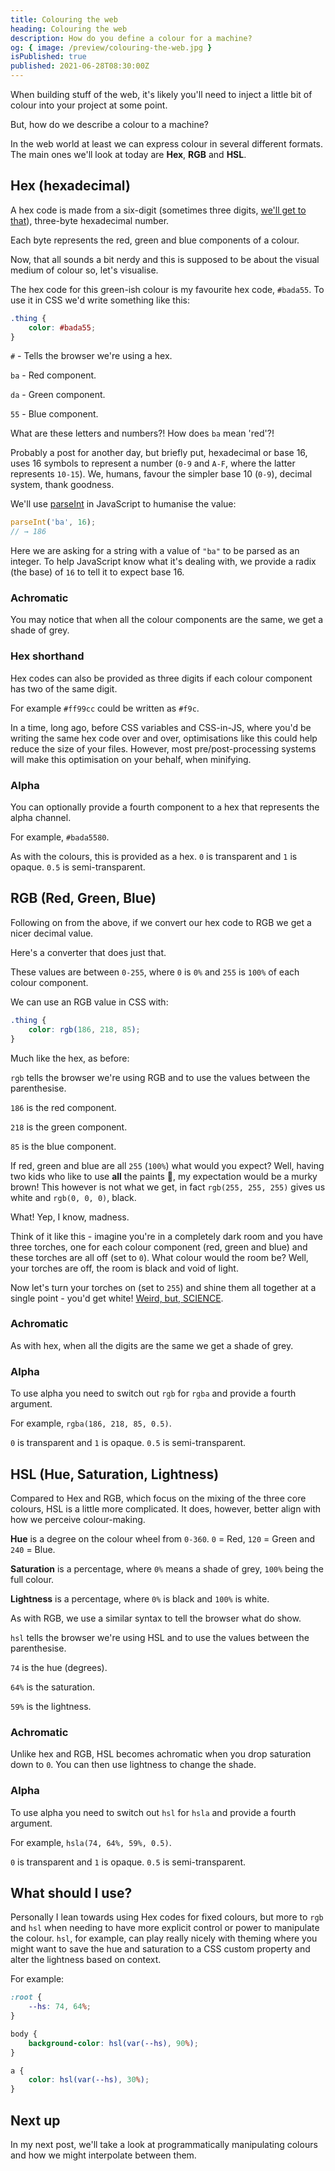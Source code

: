 ```yaml
---
title: Colouring the web
heading: Colouring the web
description: How do you define a colour for a machine?
og: { image: /preview/colouring-the-web.jpg }
isPublished: true
published: 2021-06-28T08:30:00Z
---
```


<script>
  import HexToRgbConverter from '$lib/projects/colour-the-web/components/HexToRgbConverter.svelte';
  import HexVisualiser from '$lib/projects/colour-the-web/components/HexVisualiser.svelte';
  import HslVisualiser from '$lib/projects/colour-the-web/components/HslVisualiser.svelte';
  import RgbVisualiser from '$lib/projects/colour-the-web/components/RgbVisualiser.svelte';
  import ColourSquare from '$lib/components/ColourSquare.svelte';
</script>

When building stuff of the web, it's likely you'll need to inject a little bit of colour into your project at some point.

But, how do we describe a colour to a machine?

In the web world at least we can express colour in several different formats. The main ones we'll look at today are **Hex**, **RGB** and **HSL**.

## Hex (hexadecimal)

A hex code is made from a six-digit (sometimes three digits, [we'll get to that](#hex-shorthand)), three-byte hexadecimal number.

Each byte represents the red, green and blue components of a colour.

Now, that all sounds a bit nerdy and this is supposed to be about the visual medium of colour so, let's visualise.

The hex code for this <ColourSquare value="#bada55">green</ColourSquare>-ish colour is my favourite hex code, `#bada55`. To use it in CSS we'd write something like this:

```css
.thing {
	color: #bada55;
}
```

`#` - Tells the browser we're using a hex.

`ba` - Red component.

`da` - Green component.

`55` - Blue component.

What are these letters and numbers?! How does `ba` mean 'red'?!

Probably a post for another day, but briefly put, hexadecimal or base 16, uses 16 symbols to represent a number (`0-9` and `A-F`, where the latter represents `10-15`). We, humans, favour the simpler base 10 (`0-9`), decimal system, thank goodness.

We'll use [parseInt](https://developer.mozilla.org/en-US/docs/Web/JavaScript/Reference/Global_Objects/parseInt) in JavaScript to humanise the value:

```js
parseInt('ba', 16);
// → 186
```

Here we are asking for a string with a value of `"ba"` to be parsed as an integer. To help JavaScript know what it's dealing with, we provide a radix (the base) of `16` to tell it to expect base 16.

<HexVisualiser value="#bada55" />

### Achromatic

You may notice that when all the colour components are the same, we get a shade of grey.

### Hex shorthand

Hex codes can also be provided as three digits if each colour component has two of the same digit.

For example `#ff99cc` could be written as `#f9c`.

In a time, long ago, before CSS variables and CSS-in-JS, where you'd be writing the same hex code over and over, optimisations like this could help reduce the size of your files. However, most pre/post-processing systems will make this optimisation on your behalf, when minifying.

### Alpha

You can optionally provide a fourth component to a hex that represents the alpha channel.

For example, `#bada5580`.

As with the colours, this is provided as a hex. `0` is transparent and `1` is opaque. `0.5` is semi-transparent.

## RGB (Red, Green, Blue)

Following on from the above, if we convert our hex code to RGB we get a nicer decimal value.

Here's a converter that does just that.

<HexToRgbConverter value="#bada55" />

These values are between `0-255`, where `0` is `0%` and `255` is `100%` of each colour component.

We can use an RGB value in CSS with:

```css
.thing {
	color: rgb(186, 218, 85);
}
```

Much like the hex, as before:

`rgb` tells the browser we're using RGB and to use the values between the parenthesise.

`186` is the red component.

`218` is the green component.

`85` is the blue component.

If red, green and blue are all `255` (`100%`) what would you expect? Well, having two kids who like to use **all** the paints 🙈, my expectation would be a murky brown! This however is not what we get, in fact `rgb(255, 255, 255)` gives us <ColourSquare value="rgb(255,255,255)">white</ColourSquare> and `rgb(0, 0, 0)`, <ColourSquare value="rgb(0,0,0)">black</ColourSquare>.

What! Yep, I know, madness.

Think of it like this - imagine you're in a completely dark room and you have three torches, one for each colour component (red, green and blue) and these torches are all off (set to `0`). What colour would the room be? Well, your torches are off, the room is black and void of light.

Now let's turn your torches on (set to `255`) and shine them all together at a single point - you'd get white! [Weird, but, SCIENCE](https://youtu.be/kEnz_3miiAc).

<RgbVisualiser  value="#bada55" />

### Achromatic

As with hex, when all the digits are the same we get a shade of grey.

### Alpha

To use alpha you need to switch out `rgb` for `rgba` and provide a fourth argument.

For example, `rgba(186, 218, 85, 0.5)`.

`0` is transparent and `1` is opaque. `0.5` is semi-transparent.

## HSL (Hue, Saturation, Lightness)

Compared to Hex and RGB, which focus on the mixing of the three core colours, HSL is a little more complicated. It does, however, better align with how we perceive colour-making.

**Hue** is a degree on the colour wheel from `0-360`. `0` = Red, `120` = Green and `240` = Blue.

**Saturation** is a percentage, where `0%` means a shade of grey, `100%` being the full colour.

**Lightness** is a percentage, where `0%` is black and `100%` is white.

<HslVisualiser value="#bada55" />

As with RGB, we use a similar syntax to tell the browser what do show.

`hsl` tells the browser we're using HSL and to use the values between the parenthesise.

`74` is the hue (degrees).

`64%` is the saturation.

`59%` is the lightness.

### Achromatic

Unlike hex and RGB, HSL becomes achromatic when you drop saturation down to `0`. You can then use lightness to change the shade.

### Alpha

To use alpha you need to switch out `hsl` for `hsla` and provide a fourth argument.

For example, `hsla(74, 64%, 59%, 0.5)`.

`0` is transparent and `1` is opaque. `0.5` is semi-transparent.

## What should I use?

Personally I lean towards using Hex codes for fixed colours, but more to `rgb` and `hsl` when needing to have more explicit control or power to manipulate the colour. `hsl`, for example, can play really nicely with theming where you might want to save the hue and saturation to a CSS custom property and alter the lightness based on context.

For example:

```css
:root {
	--hs: 74, 64%;
}

body {
	background-color: hsl(var(--hs), 90%);
}

a {
	color: hsl(var(--hs), 30%);
}
```

## Next up

In my next post, we'll take a look at programmatically manipulating colours and how we might interpolate between them.
